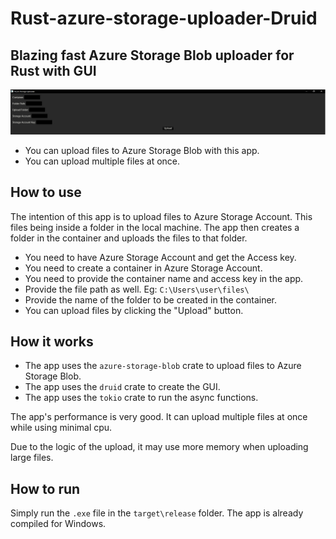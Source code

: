 # Rust-azure-storage-uploader-Druid

## Blazing fast Azure Storage Blob uploader for Rust with GUI

![](resources/appUI.png)

- You can upload files to Azure Storage Blob with this app.
- You can upload multiple files at once.

## How to use

The intention of this app is to upload files to Azure Storage Account. This files being inside a folder in the local machine.
The app then creates a folder in the container and uploads the files to that folder.

- You need to have Azure Storage Account and get the Access key.
- You need to create a container in Azure Storage Account.
- You need to provide the container name and access key in the app.
- Provide the file path as well. Eg: `C:\Users\user\files\`
- Provide the name of the folder to be created in the container.
- You can upload files by clicking the "Upload" button.

## How it works

- The app uses the `azure-storage-blob` crate to upload files to Azure Storage Blob.
- The app uses the `druid` crate to create the GUI.
- The app uses the `tokio` crate to run the async functions.

The app's performance is very good. It can upload multiple files at once while using minimal cpu.

Due to the logic of the upload, it may use more memory when uploading large files.

## How to run

Simply run the `.exe` file in the `target\release` folder. The app is already compiled for Windows.